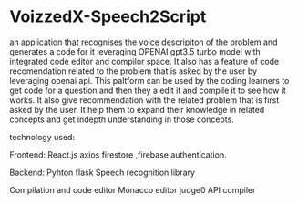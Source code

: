 # VoizzedX-Speech2Script
an application that recognises the voice descripiton of the problem and generates a code for it leveraging OPENAI gpt3.5 turbo model with integrated code editor and compilor space. It also has a feature of code recomendation related to the problem that is asked by the user by leveraging openai api. This paltform can be used by the coding learners to get code for a question and then they a edit it and compile it to see how it works. It also give recommendation with the related problem that is first asked by the user. It help them to expand their knowledge in related concepts and get indepth understanding in those concepts.

technology used:

Frontend: React.js axios firestore ,firebase authentication.

Backend: Pyhton flask Speech recognition library

Compilation and code editor Monacco editor judge0 API compiler
